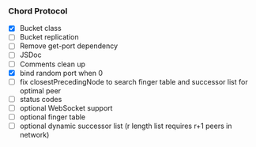 ### Chord Protocol

- [x] Bucket class
- [ ] Bucket replication
- [ ] Remove get-port dependency
- [ ] JSDoc
- [ ] Comments clean up
- [x] bind random port when 0
- [ ] fix closestPrecedingNode to search finger table and successor list for optimal peer
- [ ] status codes
- [ ] optional WebSocket support
- [ ] optional finger table
- [ ] optional dynamic successor list (r length list requires r+1 peers in network)
